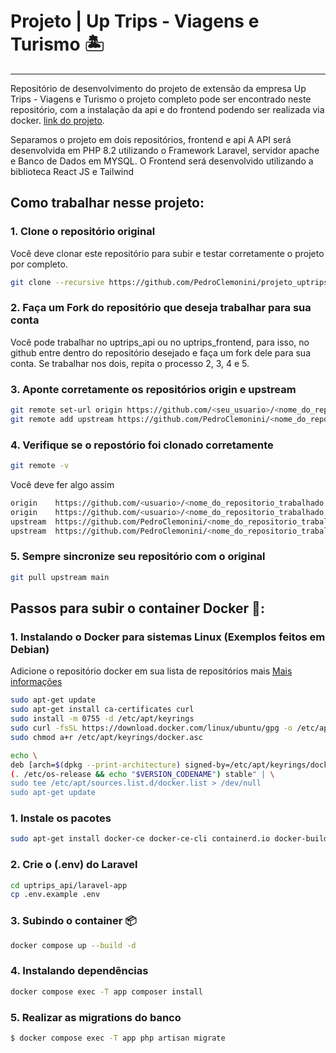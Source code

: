 # Projeto | Up Trips - Viagens e Turismo 🏝️
___
Repositório de desenvolvimento do projeto de extensão da empresa Up Trips - Viagens e Turismo o projeto completo pode ser encontrado neste repositório, com a instalação da api e do frontend podendo ser realizada via docker.
[link do projeto](https://github.com/PedroClemonini/projeto_uptrips).

Separamos o projeto em dois repositórios, frontend e api
A API será desenvolvida em PHP 8.2 utilizando o Framework Laravel, servidor apache e Banco de Dados em MYSQL.
O Frontend será desenvolvido utilizando a biblioteca React JS e Tailwind
## Como trabalhar nesse projeto:

### 1. Clone o repositório original
Você deve clonar este repositório para subir e testar corretamente o projeto por completo.
```bash
git clone --recursive https://github.com/PedroClemonini/projeto_uptrips.git
```

### 2. Faça um Fork do repositório que deseja trabalhar para sua conta

Você pode trabalhar no uptrips_api ou no uptrips_frontend, para isso, no github entre dentro do repositório desejado e faça um fork dele para sua conta. Se trabalhar nos dois, repita o processo 2, 3, 4 e 5.

### 3. Aponte corretamente os repositórios origin e upstream

```bash
git remote set-url origin https://github.com/<seu_usuario>/<nome_do_repositorio_trabalhado>.git
git remote add upstream https://github.com/PedroClemonini/<nome_do_repositorio_trabalhado.git
```

### 4. Verifique se o repostório foi clonado corretamente

```bash
git remote -v
```

Você deve fer algo assim
```bash
origin    https://github.com/<usuario>/<nome_do_repositorio_trabalhado..git (fetch)
origin    https://github.com/<usuario>/<nome_do_repositorio_trabalhado..git (push)
upstream  https://github.com/PedroClemonini/<nome_do_repositorio_trabalhado..git (fetch)
upstream  https://github.com/PedroClemonini/<nome_do_repositorio_trabalhado..git (push)
```

### 5. Sempre sincronize seu repositório com o original
```bash
git pull upstream main
```

##  Passos para subir o container Docker 🐳:

### 1. Instalando o Docker para sistemas Linux (Exemplos feitos em Debian)
Adicione o repositório docker em sua lista de repositórios mais
[Mais informações](https://docs.docker.com/engine/install/)
```bash
sudo apt-get update
sudo apt-get install ca-certificates curl
sudo install -m 0755 -d /etc/apt/keyrings
sudo curl -fsSL https://download.docker.com/linux/ubuntu/gpg -o /etc/apt/keyrings/docker.asc
sudo chmod a+r /etc/apt/keyrings/docker.asc

echo \
deb [arch=$(dpkg --print-architecture) signed-by=/etc/apt/keyrings/docker.asc] https://download.docker.com/linux/ubuntu \
(. /etc/os-release && echo "$VERSION_CODENAME") stable" | \
sudo tee /etc/apt/sources.list.d/docker.list > /dev/null
sudo apt-get update
```
### 1. Instale os pacotes
```bash
sudo apt-get install docker-ce docker-ce-cli containerd.io docker-buildx-plugin docker-compose-plugin
```

### 2. Crie o (.env) do Laravel
```bash
cd uptrips_api/laravel-app
cp .env.example .env
```

### 3. Subindo o container 📦

```bash
docker compose up --build -d
```

### 4. Instalando dependências
```bash
docker compose exec -T app composer install
```

### 5. Realizar as migrations do banco
```bash
$ docker compose exec -T app php artisan migrate
```


